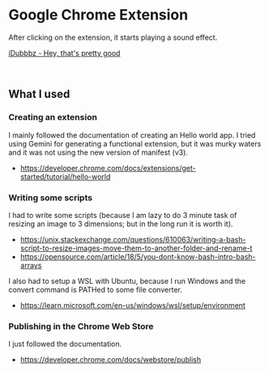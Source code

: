 # Google Chrome Extension
After clicking on the extension, it starts playing a sound effect.

[iDubbbz - Hey, that's pretty good](idubbbz.mp3)

<br>

## What I used
### Creating an extension
I mainly followed the documentation of creating an Hello world app. I tried using Gemini for generating a functional extension, but it was murky waters and it was not using the new version of manifest (v3).
- https://developer.chrome.com/docs/extensions/get-started/tutorial/hello-world

### Writing some scripts
I had to write some scripts (because I am lazy to do 3 minute task of resizing an image to 3 dimensions; but in the long run it is worth it).
- https://unix.stackexchange.com/questions/610063/writing-a-bash-script-to-resize-images-move-them-to-another-folder-and-rename-t
- https://opensource.com/article/18/5/you-dont-know-bash-intro-bash-arrays

I also had to setup a WSL with Ubuntu, because I run Windows and the convert command is PATHed to some file converter.
- https://learn.microsoft.com/en-us/windows/wsl/setup/environment


### Publishing in the Chrome Web Store
I just followed the documentation.
- https://developer.chrome.com/docs/webstore/publish